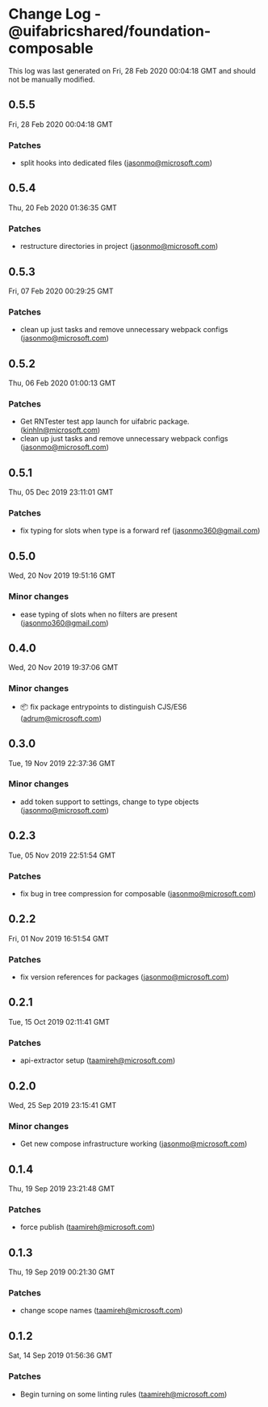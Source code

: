 # Change Log - @uifabricshared/foundation-composable

This log was last generated on Fri, 28 Feb 2020 00:04:18 GMT and should not be manually modified.

## 0.5.5
Fri, 28 Feb 2020 00:04:18 GMT

### Patches

- split hooks into dedicated files (jasonmo@microsoft.com)
## 0.5.4
Thu, 20 Feb 2020 01:36:35 GMT

### Patches

- restructure directories in project (jasonmo@microsoft.com)
## 0.5.3
Fri, 07 Feb 2020 00:29:25 GMT

### Patches

- clean up just tasks and remove unnecessary webpack configs (jasonmo@microsoft.com)
## 0.5.2
Thu, 06 Feb 2020 01:00:13 GMT

### Patches

- Get RNTester test app launch for uifabric package. (kinhln@microsoft.com)
- clean up just tasks and remove unnecessary webpack configs (jasonmo@microsoft.com)
## 0.5.1
Thu, 05 Dec 2019 23:11:01 GMT

### Patches

- fix typing for slots when type is a forward ref (jasonmo360@gmail.com)
## 0.5.0
Wed, 20 Nov 2019 19:51:16 GMT

### Minor changes

- ease typing of slots when no filters are present (jasonmo360@gmail.com)
## 0.4.0
Wed, 20 Nov 2019 19:37:06 GMT

### Minor changes

- 📦 fix package entrypoints to distinguish CJS/ES6 (adrum@microsoft.com)
## 0.3.0
Tue, 19 Nov 2019 22:37:36 GMT

### Minor changes

- add token support to settings, change to type objects (jasonmo@microsoft.com)
## 0.2.3
Tue, 05 Nov 2019 22:51:54 GMT

### Patches

- fix bug in tree compression for composable (jasonmo@microsoft.com)
## 0.2.2
Fri, 01 Nov 2019 16:51:54 GMT

### Patches

- fix version references for packages (jasonmo@microsoft.com)
## 0.2.1
Tue, 15 Oct 2019 02:11:41 GMT

### Patches

- api-extractor setup (taamireh@microsoft.com)
## 0.2.0
Wed, 25 Sep 2019 23:15:41 GMT

### Minor changes

- Get new compose infrastructure working (jasonmo@microsoft.com)
## 0.1.4
Thu, 19 Sep 2019 23:21:48 GMT

### Patches

- force publish (taamireh@microsoft.com)
## 0.1.3
Thu, 19 Sep 2019 00:21:30 GMT

### Patches

- change scope names (taamireh@microsoft.com)
## 0.1.2
Sat, 14 Sep 2019 01:56:36 GMT

### Patches

- Begin turning on some linting rules (taamireh@microsoft.com)